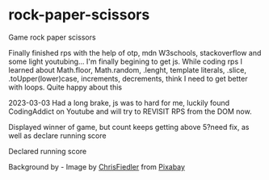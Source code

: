 # rock-paper-scissors

Game rock paper scissors

Finally finished rps with the help of otp, mdn W3schools, stackoverflow and some light youtubing...
I'm finally begining to get js.
While coding rps I learned about Math.floor, Math.random, .lenght, template literals, .slice, .toUpper(lower)case, increments, decrements, think I need to get better with loops.
Quite happy about this

2023-03-03 Had a long brake, js was to hard for me, luckily found CodingAddict on Youtube and will try to REVISIT RPS from the DOM now.

Displayed winner of game, but count keeps getting above 5?need fix, as well as declare running score

Declared running score

Background by - Image by <a href="https://pixabay.com/users/chrisfiedler-935884/?utm_source=link-attribution&utm_medium=referral&utm_campaign=image&utm_content=1074131">ChrisFiedler</a> from <a href="https://pixabay.com//?utm_source=link-attribution&utm_medium=referral&utm_campaign=image&utm_content=1074131">Pixabay</a>
